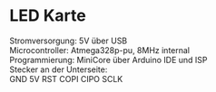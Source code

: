 # LED Karte
Stromversorgung: 5V über USB  
Microcontroller: Atmega328p-pu, 8MHz internal  
Programmierung: MiniCore über Arduino IDE und ISP  
Stecker an der Unterseite:  
GND 5V RST COPI CIPO SCLK  
